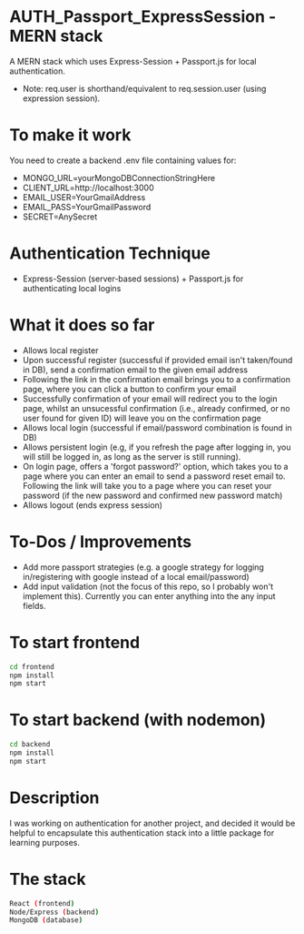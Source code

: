 # AUTH_Passport_ExpressSession - MERN stack
A MERN stack which uses Express-Session + Passport.js for local authentication.
* Note: req.user is shorthand/equivalent to req.session.user (using expression session).

# To make it work
You need to create a backend .env file containing values for:
* MONGO_URL=yourMongoDBConnectionStringHere
* CLIENT_URL=http://localhost:3000
* EMAIL_USER=YourGmailAddress
* EMAIL_PASS=YourGmailPassword
* SECRET=AnySecret

# Authentication Technique
* Express-Session (server-based sessions) + Passport.js for authenticating local logins

# What it does so far
* Allows local register
* Upon successful register (successful if provided email isn't taken/found in DB), send a confirmation email to the given email address
* Following the link in the confirmation email brings you to a confirmation page, where you can click a button to confirm your email
* Successfully confirmation of your email will redirect you to the login page, whilst an unsucessful confirmation (i.e., already confirmed, or no user found for given ID) will leave you on the confirmation page
* Allows local login (successful if email/password combination is found in DB)
* Allows persistent login (e.g, if you refresh the page after logging in, you will still be logged in, as long as the server is still running).
* On login page, offers a 'forgot password?' option, which takes you to a page where you can enter an email to send a password reset email to. Following the link will take you to a page where you can reset your password (if the new password and confirmed new password match)
* Allows logout (ends express session)

# To-Dos / Improvements
- Add more passport strategies (e.g. a google strategy for logging in/registering with google instead of a local email/password)
- Add input validation (not the focus of this repo, so I probably won't implement this). Currently you can enter anything into the any input fields.

# To start frontend
```bash
cd frontend
npm install
npm start
```

# To start backend (with nodemon)
```bash
cd backend
npm install
npm start
```

# Description

I was working on authentication for another project, and decided it would be helpful to encapsulate this authentication stack into a little package for learning purposes.

# The stack
```bash
React (frontend)
Node/Express (backend)
MongoDB (database)
```
